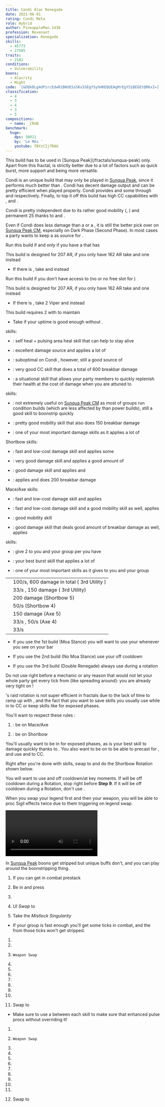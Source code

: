 ```yaml
---
title: Condi Alac Renegade
date: 2021-06-01
rating: Condi Meta
role: Hybrid
author: PineappleMan.1430
profession: Revenant
specialization: Renegade
skills:
  - 45773
  - 27505
traits:
  - 2182
conditions:
  - Vulnerability
boons:
  - Alacrity
  - Might
code: '[&DQkDLg4dPzrcEdwR1BHUESsSKxIGEgYSyhHKEQUEAgMrEgYS1BEGEtQRKxI=]'
classification:
  - 4
  - 3
  - 4
  - 3
  - 5
compositions:
  - name: _CRGB
benchmark:
  huge:
    dps: 38011
    by: 'Le Mós '
    youtube: fBYzCIj7RAU
---
```


<Message>
This build has to be used in [Sunqua Peak](/fractals/sunqua-peak) only. Apart from this fractal, <BuildLink build="Power Renegade" specialization="Renegade"/> is strictly better due to a lot of factors such as quick burst, more support and being more versatile.
</Message>

Condi <Specialization name="Renegade"/> is an unique build that may only be played in [Sunqua Peak](/fractals/sunqua-peak), since it performs much better than <BuildLink build="Power Renegade" specialization="Renegade"/>. Condi <Specialization name="Renegade"/> has decent damage output and can be pretty efficient when played properly. Condi <Specialization name="Renegade"/> provides <Boon name="Alacrity"/> and some <Boon name="Might"/> through <Skill id="45537"/> and <Skill id="44076"/> respectively. Finally, to top it off this build has high CC capabilities with <Skill id="41220"/>, <Skill id="28409"/> and <Skill id="41820"/>.

Condi <Specialization name="Renegade"/> is pretty independent due to its rather good mobility (<Skill id="28029"/>, <Skill id="27917"/>) and permanent 25 <Boon name="Might"/> thanks to <Skill id="44076"/> and <Trait id="1781"/>.

Even if Condi <Specialization name="Renegade"/> does less damage than a <BuildLink build="Condi Firebrand" specialization="Firebrand"/> or a <BuildLink build="Condi Soulbeast" specialization="Soulbeast"/>, it is still the better pick over <BuildLink build="Power Renegade" specialization="Renegade"/> on [Sunqua Peak CM](/fractals/sunqua-peak), especially on Dark Phase (Second Phase). In most cases a party wants to keep a <Specialization name="Renegade"/> as source for <Boon name="Alacrity"/>.

<Divider text="Equipment"/>

<Tabs outlined>
<Tab title="Moa Stance">
Run this build if and only if you have a <Specialization name="Soulbeast"/> that has <Skill id="45970"/>

This build is designed for 207 AR, if you only have 162 AR take <Item id="80616"/> and one <Item id="80002" affix="Seraph"/> instead

<Grid>
<GridItem sm="4">
<Armor weight="Heavy" helmAffix="Viper" helmRune="Nightmare" shouldersAffix="Viper" shouldersRune="Nightmare" coatAffix="Viper" coatRune="Nightmare" glovesAffix="Viper" glovesRune="Nightmare" leggingsAffix="Viper" leggingsRune="Nightmare" bootsAffix="Viper" bootsRune="Nightmare" helmInfusionId="37130" shouldersInfusionId="37130" coatInfusionId="37130" glovesInfusionId="37130" leggingsInfusionId="37130" bootsInfusionId="37130"/>
</GridItem>

<GridItem sm="4">
<Weapons weapon1MainType="Mace" weapon1MainAffix="Viper" weapon1MainSigil1="Earth" weapon1MainSigil1Id="24560" weapon1OffType="Axe" weapon1OffAffix="Viper" weapon1OffSigil="Doom" weapon1OffSigilId="24609" weapon2MainSigil1Id="24560" weapon2MainSigil2Id="24605" weapon2MainType="Shortbow" weapon2MainAffix="Viper" weapon2MainSigil1="Earth" weapon2MainSigil2="Geomancy" weapon1MainInfusion1Id="37130" weapon2MainInfusion1Id="37130" weapon1OffInfusionId="37130" weapon2MainInfusion2Id="37130"/>

<Consumables foodId="91842" utilityId="48916" infusion="Malign +9 Agony Infusion"/>
</GridItem>

<GridItem sm="4">
<BackAndTrinkets backItemAffix="Viper" accessory1Affix="Viper" accessory2Affix="Viper" amuletAffix="Viper" ring1Affix="Viper" ring2Affix="Viper" backItemInfusion1Id="37130" backItemInfusion2Id="37130" accessory1InfusionId="37130" accessory2InfusionId="37130" ring1Infusion1Id="37130" ring1Infusion2Id="37130" ring1Infusion3Id="37130" ring2Infusion1Id="37130" ring2Infusion2Id="37130" ring2Infusion3Id="37130"/>

<Card title="Notes">

- If there is <Instability name="Boon Overload"/>, take <Item id="86997"/> and <Item id="48917"/> instead

</Card>
</GridItem>
</Grid>
</Tab>

<Tab title="no moa stance">
Run this build if you don't have access to <Skill id="45970"/> (no <Specialization name="Soulbeast"/> or no free slot for <Skill id="45970"/>)

This build is designed for 207 AR, if you only have 162 AR take <Item id="80616"/> and one <Item id="80002" affix="Seraph"/> instead

<Grid>
<GridItem sm="4">
<Armor weight="Heavy" helmAffix="Viper" helmRune="Leadership" shouldersAffix="Viper" shouldersRune="Leadership" coatAffix="Viper" coatRune="Leadership" glovesAffix="Viper" glovesRune="Leadership" leggingsAffix="Viper" leggingsRune="Leadership" bootsAffix="Viper" bootsRune="Leadership" helmInfusionId="37130" shouldersInfusionId="37130" coatInfusionId="37130" glovesInfusionId="37130" leggingsInfusionId="37130" bootsInfusionId="37130"/>
</GridItem>

<GridItem sm="4">
<Weapons weapon1MainType="Mace" weapon1MainAffix="Viper" weapon1MainSigil1="Concentration" weapon1MainSigil1Id="72339" weapon1OffType="Axe" weapon1OffAffix="Viper" weapon1OffSigil="Doom" weapon1OffSigilId="24609" weapon2MainSigil1Id="72339" weapon2MainSigil2Id="24605" weapon2MainType="Shortbow" weapon2MainAffix="Viper" weapon2MainSigil1="Concentration" weapon2MainSigil2="Geomancy" weapon1MainInfusion1Id="37130" weapon2MainInfusion1Id="37130" weapon1OffInfusionId="37130" weapon2MainInfusion2Id="37130"/>

<Consumables foodId="91842" utilityId="48916" infusion="Malign +9 Agony Infusion"/>
</GridItem>

<GridItem sm="4">
<BackAndTrinkets backItemAffix="Viper" accessory1Affix="Viper" accessory2Affix="Viper" amuletAffix="Viper" ring1Affix="Seraph" ring2Affix="Seraph" backItemInfusion1Id="37130" backItemInfusion2Id="37130" accessory1InfusionId="37130" accessory2InfusionId="37130" ring1Infusion1Id="37130" ring1Infusion2Id="37130" ring1Infusion3Id="37130" ring2Infusion1Id="37130" ring2Infusion2Id="37130" ring2Infusion3Id="37130"/>

<Card title="Notes">

- If there is <Instability name="Boon Overload"/>, take 2 Viper <Item id="80058"/> <Item id="86997"/> and <Item id="48917"/> instead

</Card>
</GridItem>
</Grid>
</Tab>

<Tab title="Double Renegade">
This build requires 2 <Specialization name="Renegade"/> with <Trait id="2182"/> to maintain <Boon name="Alacrity"/>

<Grid>
<GridItem sm="4">
<Armor weight="Heavy" helmAffix="Viper" helmRune="Nightmare" shouldersAffix="Viper" shouldersRune="Nightmare" coatAffix="Viper" coatRune="Nightmare" glovesAffix="Viper" glovesRune="Nightmare" leggingsAffix="Viper" leggingsRune="Nightmare" bootsAffix="Viper" bootsRune="Nightmare" helmInfusionId="37130" shouldersInfusionId="37130" coatInfusionId="37130" glovesInfusionId="37130" leggingsInfusionId="37130" bootsInfusionId="37130"/>
</GridItem>

<GridItem sm="4">
<Weapons weapon1MainType="Mace" weapon1MainAffix="Viper" weapon1MainSigil1="Earth" weapon1MainSigil1Id="24560" weapon1OffType="Axe" weapon1OffAffix="Viper" weapon1OffSigil="Doom" weapon1OffSigilId="24609" weapon2MainSigil1Id="24560" weapon2MainSigil2Id="24605" weapon2MainType="Shortbow" weapon2MainAffix="Viper" weapon2MainSigil1="Earth" weapon2MainSigil2="Geomancy" weapon1MainInfusion1Id="37130" weapon2MainInfusion1Id="37130" weapon1OffInfusionId="37130" weapon2MainInfusion2Id="37130"/>

<Consumables foodId="86997" utilityId="48917" infusion="Malign +9 Agony Infusion"/>
</GridItem>

<GridItem sm="4">
<BackAndTrinkets backItemAffix="Viper" accessory1Affix="Viper" accessory2Affix="Viper" amuletAffix="Viper" ring1Affix="Viper" ring2Affix="Viper" backItemInfusion1Id="37130" backItemInfusion2Id="37130" accessory1InfusionId="37130" accessory2InfusionId="37130" ring1Infusion1Id="37130" ring1Infusion2Id="37130" ring1Infusion3Id="37130" ring2Infusion1Id="37130" ring2Infusion2Id="37130" ring2Infusion3Id="37130"/>
</GridItem>
</Grid>
</Tab>
</Tabs>

<Divider text="Build"/>

<Grid>
<GridItem sm="7">
<Traits traits1Id="3" traits1="Invocation" traits1SelectedIds="1761,1781,1791" traits2Id="14" traits2="Corruption" traits2SelectedIds="1793,1714,1795" traits3Id="63" traits3="Renegade" traits3SelectedIds="2079,2092,2182"/>
</GridItem>

<GridItem sm="5">
<Card title="Legends">

<Legends legend1Id="41858" legend2Id="28494"/>
</Card>

<Card title="Situational Traits">

- Take <Trait id="1774"/> if your <Boon name="Might"/> uptime is good enough without <Trait id="1781"/>.

</Card>
</GridItem>
</Grid>

<Divider text="Further information"/>

<Grid>
<GridItem sm="7">
<Card title="Key Skills">

<Skill id="41858"/> skills:

- <Skill id="45686"/>: self heal + pulsing area heal skill that can help <Skill id="12498"/> to stay alive

- <Skill id="42949"/>: excellent damage source and applies a lot of <Condition name="Bleeding"/>

- <Skill id="40485"/>: suboptimal on Condi <Specialization name="Renegade"/>, however, still a good source of <Condition name="Vulnerability"/>

- <Skill id="41220"/>: very good CC skill that does a total of 600 breakbar damage

- <Skill id="45773"/>: a situational skill that allows your party members to quickly replenish their health at the cost of damage when you are attuned to <Skill id="41858"/>

<Skill id="28494"/> skills:

- <Skill id="27505"/>: not extremely useful on [Sunqua Peak CM](/fractals/sunqua-peak) as most of groups run condition builds (which are less affected by <Boon name="Protection"/> than power builds), still a good skill to boonstrip quickly

- <Skill id="27917"/>: pretty good mobility skill that also does 150 breakbar damage

- <Skill id="28287"/>: one of your most important damage skills as it applies a lot of <Condition name="Torment"/>

Shortbow skills:

- <Skill id="40175"/>: fast and low-cost damage skill and applies some <Condition name="Bleeding"/>

- <Skill id="41829"/>: very good damage skill and applies a good amount of <Condition name="Torment"/>

- <Skill id="43993"/>: good damage skill and applies <Condition name="Burning"/> and <Condition name="Slow"/>

- <Skill id="41820"/> : applies <Condition name="Burning"/> and does 200 breakbar damage

Mace/Axe skills:

- <Skill id="28357"/>: fast and low-cost damage skill and applies <Condition name="Burning"/>

- <Skill id="27964"/>: fast and low-cost damage skill and a good mobility skill as well, applies <Condition name="Torment"/>

- <Skill id="28029"/>: good mobility skill

- <Skill id="28409"/>: good damage skill that deals good amount of breakbar damage as well, applies <Condition name="Torment"/>

<Specialization name="Renegade"/> skills:

- <Skill id="44076"/>: give 2 <Boon name="Might"/> to you and your group per <SpecialActionKey name="KallasFervor"/> you have

- <Skill id="41294"/>: your best burst skill that applies a lot of <Condition name="Burning"/>

- <Skill id="45537"/>: one of your most important skills as it gives <Boon name="Alacrity"/> to you and your group

</Card>
</GridItem>

<GridItem sm="5">
<Card title="Defiance Bar Damage">

|                                            |                                                                                |
| ------------------------------------------ | ------------------------------------------------------------------------------ |
| <Skill id="41220" size="big" disableText/> | 100/s, 600 damage in total (<Skill id="41858"/> 3rd Utility )                  |
| <Skill id="27917" size="big" disableText/> | 33/s <Condition name="Chilled"/>, 150 damage (<Skill id="28494"/> 3rd Utility) |
| <Skill id="41820" size="big" disableText/> | 200 damage (Shortbow 5)                                                        |
| <Skill id="43993" size="big" disableText/> | 50/s <Condition name="Slow"/> (Shortbow 4)                                     |
| <Skill id="28409" size="big" disableText/> | 150 damage (Axe 5)                                                             |
| <Skill id="28029" size="big" disableText/> | 33/s <Condition name="Chilled"/>, 50/s <Condition name="Slow"/> (Axe 4)        |
| <Skill id="27505" size="big" disableText/> | 33/s <Condition name="Chilled"/>                                               |

</Card>

<Card title="When to use Order From Above">

- If you use the 1st build (Moa Stance) you will want to use your <Skill id="45537"/> whenever you see <Skill id="45970"/> on your bar

- If you use the 2nd build (No Moa Stance) use your <Skill id="45537"/> off cooldown

- If you use the 3rd build (Double Renegade) always use <Skill id="45537"/> during a <Skill id="41858"/> rotation

<Message>
Do not use <Skill id="45537"/> right before a mechanic or any reason that would not let your whole party get every tick from <Skill id="45537"/> (like spreading around): you are already very tight on <Boon name="Alacrity"/>!
</Message>
</Card>
</GridItem>
</Grid>

<Divider text="Rotation / Skill usage"/>

<Grid>
<GridItem sm="6">
<Card title="Information">

<Specialization name="Renegade" text="Condi Renegade"/>'s raid rotation is not super efficient in fractals due to the lack of time to ramp up with <Skill id="28494"/>, and the fact that you want to save skills you usually use while in <Skill id="41858"/> to CC or keep skills like <Skill name="Citadel Bombardment"/> for exposed phases.

You'll want to respect these rules :

1.  <Skill id="41858"/> : be on Mace/Axe

2.  <Skill id="28494"/> : be on Shortbow

You'll usually want to be in <Skill id="41858"/> for exposed phases, as <Skill name="Citadel Bombardment"/> is your best skill to damage quickly thanks to <Condition name="Burning"/>. You also want to be on <Skill id="41858"/> to be able to precast <Skill id="42949"/> for <Condition name="Bleeding"/>, and use <Skill id="41220"/> and <Skill name="Temporal Rift"/> to CC.

Right after you're done with <Skill id="41858"/> skills, swap to <Skill id="28494"/> and do the Shortbow Rotation shown below.

You will want to use <Skill id="45537"/> and <Skill name="Heroic Command"/> off cooldown/at key moments. If <Skill id="45537"/> will be off cooldown during a <Skill id="28494"/> Rotation, stop <Skill name="Embrace The Darkness"/> right before **Step 9**. If it will be off cooldown during a <Skill id="41858"/> Rotation, don't use <Skill id="40485"/>.

When you swap your legend first and then your weapon, you will be able to proc Sigil effects twice due to them triggering on legend swap.
</Card>

<Card title="Raid Golem Rotation">

<Video youtube="fBYzCIj7RAU" caption="by Le Mós "/>
</Card>
</GridItem>

<GridItem sm="6">
<Card title="Precasting">

In [Sunqua Peak](/fractals/sunqua-peak) boons get stripped but unique buffs don't, and you can play around the boonstripping thing.

1.  If you can get in combat prestack <Item id="24609"/>

2.  Be in <Skill id="28134"/> and press <Skill id="26937"/>

3.  <Skill id="45537"/>

4.  _UI Swap_ to <Skill id="28494"/>

5.  Take the _Mistlock Singularity_

- If your group is fast enough you'll get some <Skill id="45537"/> ticks in combat, and the <Boon name="Alacrity"/> from those ticks won't get stripped.

</Card>

<Card title="Mallyx Shortbow Rotation">

1.  <Skill name="Embrace The Darkness"/>

2.  <Skill name="Searing Fissure"/>

3.  `Weapon Swap`

4.  <Skill name="Bloodbane Path"/>

5.  <Skill name="Spiritcrush"/>

6.  <Skill name="Sevenshot"/>

7.  <Skill name="Bloodbane Path"/>

8.  <Skill name="Bloodbane Path"/>

9.  <Skill name="Sevenshot"/>

10. <Skill name="Spiritcrush"/>

11. Swap to <Skill id="41858"/>

- Make sure to use a <Skill id="40497"/> between each skill to make sure that enhanced <Skill id="28287"/> pulse procs without overriding it!

</Card>

<Card title="Kalla Mace Rotation">

1.  <Skill name="Bloodbane Path"/>

2.  `Weapon Swap`

3.  <Skill name="Searing Fissure"/>

4.  <Skill name="Echoing Eruption"/>

5.  <Skill name="Citadel Bombardment"/>

6.  <Skill name="Temporal Rift"/>

7.  <Skill name="Searing Fissure"/>

8.  <Skill name="Searing Fissure"/>

9.  <Skill name="Razorclaws Rage"/>

10. <Skill name="Icerazors Ire"/>

11. <Skill name="Echoing Eruption"/>

12. Swap to <Skill id="28494"/>

</Card>
</GridItem>
</Grid>
